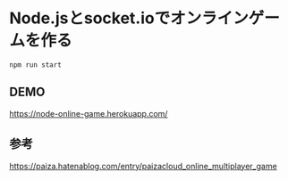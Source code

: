 # Node.jsとsocket.ioでオンラインゲームを作る
```
npm run start
```

## DEMO
https://node-online-game.herokuapp.com/

## 参考
https://paiza.hatenablog.com/entry/paizacloud_online_multiplayer_game